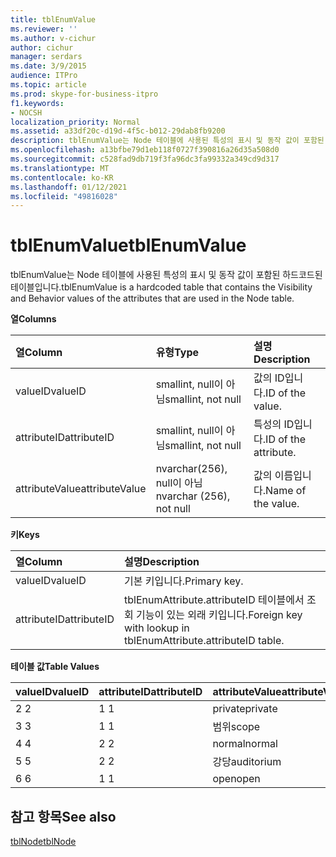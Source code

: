 ```yaml
---
title: tblEnumValue
ms.reviewer: ''
ms.author: v-cichur
author: cichur
manager: serdars
ms.date: 3/9/2015
audience: ITPro
ms.topic: article
ms.prod: skype-for-business-itpro
f1.keywords:
- NOCSH
localization_priority: Normal
ms.assetid: a33df20c-d19d-4f5c-b012-29dab8fb9200
description: tblEnumValue는 Node 테이블에 사용된 특성의 표시 및 동작 값이 포함된 하드코드된 테이블입니다.
ms.openlocfilehash: a13bfbe79d1eb118f0727f390816a26d35a508d0
ms.sourcegitcommit: c528fad9db719f3fa96dc3fa99332a349cd9d317
ms.translationtype: MT
ms.contentlocale: ko-KR
ms.lasthandoff: 01/12/2021
ms.locfileid: "49816028"
---
```

# <a name="tblenumvalue"></a><span data-ttu-id="a11a3-103">tblEnumValue</span><span class="sxs-lookup"><span data-stu-id="a11a3-103">tblEnumValue</span></span>
 
<span data-ttu-id="a11a3-104">tblEnumValue는 Node 테이블에 사용된 특성의 표시 및 동작 값이 포함된 하드코드된 테이블입니다.</span><span class="sxs-lookup"><span data-stu-id="a11a3-104">tblEnumValue is a hardcoded table that contains the Visibility and Behavior values of the attributes that are used in the Node table.</span></span>
  
<span data-ttu-id="a11a3-105">**열**</span><span class="sxs-lookup"><span data-stu-id="a11a3-105">**Columns**</span></span>

|<span data-ttu-id="a11a3-106">**열**</span><span class="sxs-lookup"><span data-stu-id="a11a3-106">**Column**</span></span>|<span data-ttu-id="a11a3-107">**유형**</span><span class="sxs-lookup"><span data-stu-id="a11a3-107">**Type**</span></span>|<span data-ttu-id="a11a3-108">**설명**</span><span class="sxs-lookup"><span data-stu-id="a11a3-108">**Description**</span></span>|
|:-----|:-----|:-----|
|<span data-ttu-id="a11a3-109">valueID</span><span class="sxs-lookup"><span data-stu-id="a11a3-109">valueID</span></span>  <br/> |<span data-ttu-id="a11a3-110">smallint, null이 아님</span><span class="sxs-lookup"><span data-stu-id="a11a3-110">smallint, not null</span></span>  <br/> |<span data-ttu-id="a11a3-111">값의 ID입니다.</span><span class="sxs-lookup"><span data-stu-id="a11a3-111">ID of the value.</span></span>  <br/> |
|<span data-ttu-id="a11a3-112">attributeID</span><span class="sxs-lookup"><span data-stu-id="a11a3-112">attributeID</span></span>  <br/> |<span data-ttu-id="a11a3-113">smallint, null이 아님</span><span class="sxs-lookup"><span data-stu-id="a11a3-113">smallint, not null</span></span>  <br/> |<span data-ttu-id="a11a3-114">특성의 ID입니다.</span><span class="sxs-lookup"><span data-stu-id="a11a3-114">ID of the attribute.</span></span>  <br/> |
|<span data-ttu-id="a11a3-115">attributeValue</span><span class="sxs-lookup"><span data-stu-id="a11a3-115">attributeValue</span></span>  <br/> |<span data-ttu-id="a11a3-116">nvarchar(256), null이 아님</span><span class="sxs-lookup"><span data-stu-id="a11a3-116">nvarchar (256), not null</span></span>  <br/> |<span data-ttu-id="a11a3-117">값의 이름입니다.</span><span class="sxs-lookup"><span data-stu-id="a11a3-117">Name of the value.</span></span>  <br/> |
   
<span data-ttu-id="a11a3-118">**키**</span><span class="sxs-lookup"><span data-stu-id="a11a3-118">**Keys**</span></span>

|<span data-ttu-id="a11a3-119">**열**</span><span class="sxs-lookup"><span data-stu-id="a11a3-119">**Column**</span></span>|<span data-ttu-id="a11a3-120">**설명**</span><span class="sxs-lookup"><span data-stu-id="a11a3-120">**Description**</span></span>|
|:-----|:-----|
|<span data-ttu-id="a11a3-121">valueID</span><span class="sxs-lookup"><span data-stu-id="a11a3-121">valueID</span></span>  <br/> |<span data-ttu-id="a11a3-122">기본 키입니다.</span><span class="sxs-lookup"><span data-stu-id="a11a3-122">Primary key.</span></span>  <br/> |
|<span data-ttu-id="a11a3-123">attributeID</span><span class="sxs-lookup"><span data-stu-id="a11a3-123">attributeID</span></span>  <br/> |<span data-ttu-id="a11a3-124">tblEnumAttribute.attributeID 테이블에서 조회 기능이 있는 외래 키입니다.</span><span class="sxs-lookup"><span data-stu-id="a11a3-124">Foreign key with lookup in tblEnumAttribute.attributeID table.</span></span>  <br/> |
   
<span data-ttu-id="a11a3-125">**테이블 값**</span><span class="sxs-lookup"><span data-stu-id="a11a3-125">**Table Values**</span></span>

|<span data-ttu-id="a11a3-126">**valueID**</span><span class="sxs-lookup"><span data-stu-id="a11a3-126">**valueID**</span></span>|<span data-ttu-id="a11a3-127">**attributeID**</span><span class="sxs-lookup"><span data-stu-id="a11a3-127">**attributeID**</span></span>|<span data-ttu-id="a11a3-128">**attributeValue**</span><span class="sxs-lookup"><span data-stu-id="a11a3-128">**attributeValue**</span></span>|
|:-----|:-----|:-----|
|<span data-ttu-id="a11a3-129">2 </span><span class="sxs-lookup"><span data-stu-id="a11a3-129">2</span></span>  <br/> |<span data-ttu-id="a11a3-130">1 </span><span class="sxs-lookup"><span data-stu-id="a11a3-130">1</span></span>  <br/> |<span data-ttu-id="a11a3-131">private</span><span class="sxs-lookup"><span data-stu-id="a11a3-131">private</span></span>  <br/> |
|<span data-ttu-id="a11a3-132">3 </span><span class="sxs-lookup"><span data-stu-id="a11a3-132">3</span></span>  <br/> |<span data-ttu-id="a11a3-133">1 </span><span class="sxs-lookup"><span data-stu-id="a11a3-133">1</span></span>  <br/> |<span data-ttu-id="a11a3-134">범위</span><span class="sxs-lookup"><span data-stu-id="a11a3-134">scope</span></span>  <br/> |
|<span data-ttu-id="a11a3-135">4 </span><span class="sxs-lookup"><span data-stu-id="a11a3-135">4</span></span>  <br/> |<span data-ttu-id="a11a3-136">2 </span><span class="sxs-lookup"><span data-stu-id="a11a3-136">2</span></span>  <br/> |<span data-ttu-id="a11a3-137">normal</span><span class="sxs-lookup"><span data-stu-id="a11a3-137">normal</span></span>  <br/> |
|<span data-ttu-id="a11a3-138">5 </span><span class="sxs-lookup"><span data-stu-id="a11a3-138">5</span></span>  <br/> |<span data-ttu-id="a11a3-139">2 </span><span class="sxs-lookup"><span data-stu-id="a11a3-139">2</span></span>  <br/> |<span data-ttu-id="a11a3-140">강당</span><span class="sxs-lookup"><span data-stu-id="a11a3-140">auditorium</span></span>  <br/> |
|<span data-ttu-id="a11a3-141">6 </span><span class="sxs-lookup"><span data-stu-id="a11a3-141">6</span></span>  <br/> |<span data-ttu-id="a11a3-142">1 </span><span class="sxs-lookup"><span data-stu-id="a11a3-142">1</span></span>  <br/> |<span data-ttu-id="a11a3-143">open</span><span class="sxs-lookup"><span data-stu-id="a11a3-143">open</span></span>  <br/> |
   
## <a name="see-also"></a><span data-ttu-id="a11a3-144">참고 항목</span><span class="sxs-lookup"><span data-stu-id="a11a3-144">See also</span></span>

[<span data-ttu-id="a11a3-145">tblNode</span><span class="sxs-lookup"><span data-stu-id="a11a3-145">tblNode</span></span>](tblnode.md)
